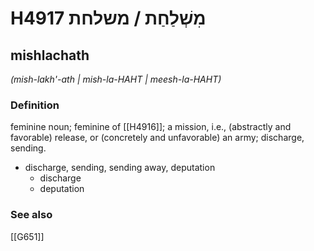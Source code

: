 # H4917 מִשְׁלַחַת / משלחת

## mishlachath

_(mish-lakh'-ath | mish-la-HAHT | meesh-la-HAHT)_

### Definition

feminine noun; feminine of [[H4916]]; a mission, i.e., (abstractly and favorable) release, or (concretely and unfavorable) an army; discharge, sending.

- discharge, sending, sending away, deputation
    - discharge
    - deputation
### See also

[[G651]]

